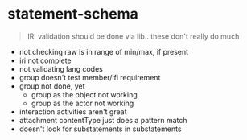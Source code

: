 # statement-schema

> IRI validation should be done via lib.. these don't really do much

- not checking raw is in range of min/max, if present
- iri not complete
- not validating lang codes
- group doesn't test member/ifi requirement
- group not done, yet
    - group as the object not working
    - group as the actor not working
- interaction activities aren't great
- attachment contentType just does a pattern match
- doesn't look for substatements in substatements
